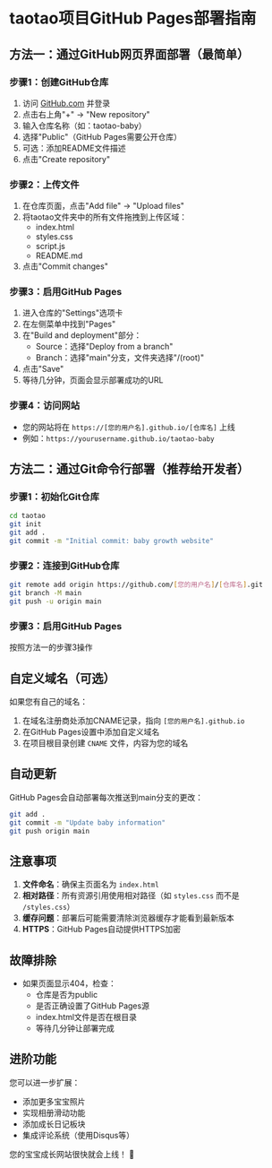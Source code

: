 # taotao项目GitHub Pages部署指南

## 方法一：通过GitHub网页界面部署（最简单）

### 步骤1：创建GitHub仓库
1. 访问 [GitHub.com](https://github.com) 并登录
2. 点击右上角"+" → "New repository"
3. 输入仓库名称（如：taotao-baby）
4. 选择"Public"（GitHub Pages需要公开仓库）
5. 可选：添加README文件描述
6. 点击"Create repository"

### 步骤2：上传文件
1. 在仓库页面，点击"Add file" → "Upload files"
2. 将taotao文件夹中的所有文件拖拽到上传区域：
   - index.html
   - styles.css  
   - script.js
   - README.md
3. 点击"Commit changes"

### 步骤3：启用GitHub Pages
1. 进入仓库的"Settings"选项卡
2. 在左侧菜单中找到"Pages"
3. 在"Build and deployment"部分：
   - Source：选择"Deploy from a branch"
   - Branch：选择"main"分支，文件夹选择"/(root)"
4. 点击"Save"
5. 等待几分钟，页面会显示部署成功的URL

### 步骤4：访问网站
- 您的网站将在 `https://[您的用户名].github.io/[仓库名]` 上线
- 例如：`https://yourusername.github.io/taotao-baby`

## 方法二：通过Git命令行部署（推荐给开发者）

### 步骤1：初始化Git仓库
```bash
cd taotao
git init
git add .
git commit -m "Initial commit: baby growth website"
```

### 步骤2：连接到GitHub仓库
```bash
git remote add origin https://github.com/[您的用户名]/[仓库名].git
git branch -M main
git push -u origin main
```

### 步骤3：启用GitHub Pages
按照方法一的步骤3操作

## 自定义域名（可选）

如果您有自己的域名：
1. 在域名注册商处添加CNAME记录，指向 `[您的用户名].github.io`
2. 在GitHub Pages设置中添加自定义域名
3. 在项目根目录创建 `CNAME` 文件，内容为您的域名

## 自动更新

GitHub Pages会自动部署每次推送到main分支的更改：
```bash
git add .
git commit -m "Update baby information"
git push origin main
```

## 注意事项

1. **文件命名**：确保主页面名为 `index.html`
2. **相对路径**：所有资源引用使用相对路径（如 `styles.css` 而不是 `/styles.css`）
3. **缓存问题**：部署后可能需要清除浏览器缓存才能看到最新版本
4. **HTTPS**：GitHub Pages自动提供HTTPS加密

## 故障排除

- 如果页面显示404，检查：
  - 仓库是否为public
  - 是否正确设置了GitHub Pages源
  - index.html文件是否在根目录
  - 等待几分钟让部署完成

## 进阶功能

您可以进一步扩展：
- 添加更多宝宝照片
- 实现相册滑动功能
- 添加成长日记板块
- 集成评论系统（使用Disqus等）

您的宝宝成长网站很快就会上线！ 🎉
